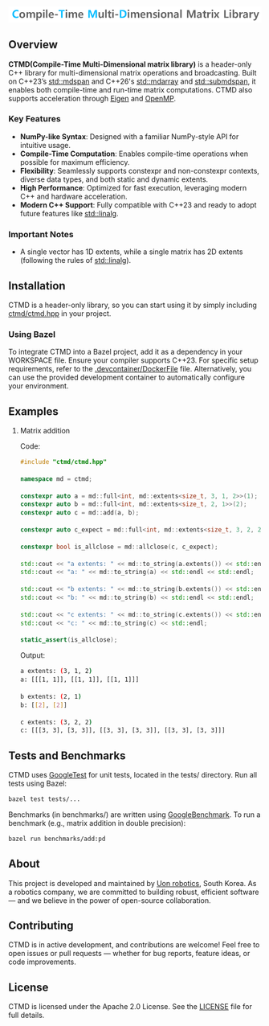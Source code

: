 <div align="center">
  <img src="logo.png" width="800" alt="Compile-Time Multi-Dimensional Matrix Library" />
</div>

## Overview
**CTMD(Compile-Time Multi-Dimensional matrix library)** is a header-only C++ library for multi-dimensional matrix operations and broadcasting. Built on C++23’s [std::mdspan](https://en.cppreference.com/w/cpp/container/mdspan) and C++26's [std::mdarray](https://www.open-std.org/jtc1/sc22/wg21/docs/papers/2022/p1684r2.html) and [std::submdspan](https://www.open-std.org/jtc1/sc22/wg21/docs/papers/2023/p2630r4.html), it enables both compile-time and run-time matrix computations. CTMD also supports acceleration through [Eigen](https://eigen.tuxfamily.org/) and [OpenMP](https://www.openmp.org/).

### Key Features
- **NumPy-like Syntax**: Designed with a familiar NumPy-style API for intuitive usage.
- **Compile-Time Computation**: Enables compile-time operations when possible for maximum efficiency.
- **Flexibility**: Seamlessly supports constexpr and non-constexpr contexts, diverse data types, and both static and dynamic extents.
- **High Performance**: Optimized for fast execution, leveraging modern C++ and hardware acceleration.
- **Modern C++ Support**: Fully compatible with C++23 and ready to adopt future features like [std::linalg](https://www.open-std.org/jtc1/sc22/wg21/docs/papers/2023/p1673r12.html).

### Important Notes
- A single vector has 1D extents, while a single matrix has 2D extents (following the rules of [std::linalg](https://www.open-std.org/jtc1/sc22/wg21/docs/papers/2023/p1673r12.html)).

## Installation
CTMD is a header-only library, so you can start using it by simply including [ctmd/ctmd.hpp](ctmd/ctmd.hpp) in your project.

### Using Bazel
To integrate CTMD into a Bazel project, add it as a dependency in your WORKSPACE file. Ensure your compiler supports C++23. For specific setup requirements, refer to the [.devcontainer/DockerFile](.devcontainer/DockerFile) file. Alternatively, you can use the provided development container to automatically configure your environment.

## Examples

1. Matrix addition

    Code:
    ```cpp
    #include "ctmd/ctmd.hpp"

    namespace md = ctmd;

    constexpr auto a = md::full<int, md::extents<size_t, 3, 1, 2>>(1);
    constexpr auto b = md::full<int, md::extents<size_t, 2, 1>>(2);
    constexpr auto c = md::add(a, b);

    constexpr auto c_expect = md::full<int, md::extents<size_t, 3, 2, 2>>(3);

    constexpr bool is_allclose = md::allclose(c, c_expect);

    std::cout << "a extents: " << md::to_string(a.extents()) << std::endl;
    std::cout << "a: " << md::to_string(a) << std::endl << std::endl;

    std::cout << "b extents: " << md::to_string(b.extents()) << std::endl;
    std::cout << "b: " << md::to_string(b) << std::endl << std::endl;

    std::cout << "c extents: " << md::to_string(c.extents()) << std::endl;
    std::cout << "c: " << md::to_string(c) << std::endl;

    static_assert(is_allclose);
    ```

    Output:
    ```bash
    a extents: (3, 1, 2)
    a: [[[1, 1]], [[1, 1]], [[1, 1]]]

    b extents: (2, 1)
    b: [[2], [2]]

    c extents: (3, 2, 2)
    c: [[[3, 3], [3, 3]], [[3, 3], [3, 3]], [[3, 3], [3, 3]]]
    ```

## Tests and Benchmarks
CTMD uses [GoogleTest](https://github.com/google/googletest) for unit tests, located in the tests/ directory. Run all tests using Bazel:
```bash
bazel test tests/...
```

Benchmarks (in benchmarks/) are written using [GoogleBenchmark](https://github.com/google/benchmark). To run a benchmark (e.g., matrix addition in double precision):
```bash
bazel run benchmarks/add:pd
```

## About
This project is developed and maintained by [Uon robotics](https://uonrobotics.com/), South Korea.
As a robotics company, we are committed to building robust, efficient software — and we believe in the power of open-source collaboration.

## Contributing
CTMD is in active development, and contributions are welcome!
Feel free to open issues or pull requests — whether for bug reports, feature ideas, or code improvements.

## License
CTMD is licensed under the Apache 2.0 License. See the [LICENSE](LICENSE) file for full details.
